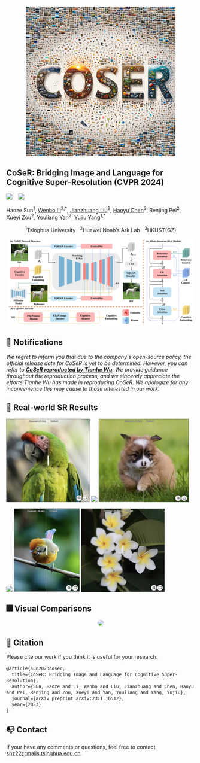 <p align="center">
    <img src="examples/favicon2.png" width="400">
</p>

## CoSeR: Bridging Image and Language for Cognitive Super-Resolution (CVPR 2024)

 <a href='https://arxiv.org/abs/2311.16512'><img src='https://img.shields.io/badge/arXiv-2311.16512-b31b1b.svg'></a> &nbsp;&nbsp;
 <a href='https://coser-main.github.io/'><img src='https://img.shields.io/badge/Project-Page-Green'></a> &nbsp;&nbsp;&nbsp;&nbsp;&nbsp;


Haoze Sun<sup>1</sup>, [Wenbo Li](https://fenglinglwb.github.io/)<sup>2,\*</sup>, [Jianzhuang Liu](https://people.ucas.ac.cn/~jzliu?language=en)<sup>2</sup>, [Haoyu Chen](https://haoyuchen.com/)<sup>3</sup>, Renjing Pei<sup>2</sup>, [Xueyi Zou](https://xueyizou.github.io/)<sup>2</sup>, Youliang Yan<sup>2</sup>, [Yujiu Yang](https://sites.google.com/view/iigroup-thu/home)<sup>1,\*</sup>

<div align="center">
<sup>1</sup>Tsinghua University &nbsp;&nbsp;<sup>2</sup>Huawei Noah’s Ark Lab &nbsp;&nbsp;<sup>3</sup>HKUST(GZ)
</div>

<p align="center">
    <img src="examples/framework.png" style="border-radius: 15px">
</p>


## 📢 Notifications
*We regret to inform you that due to the company's open-source policy, the official release date for CoSeR is yet to be determined. However, you can refer to **[CoSeR reproducted by Tianhe Wu](https://github.com/TianheWu/CoSeR)**. We provide guidance throughout the reproduction process, and we sincerely appreciate the efforts Tianhe Wu has made in reproducing CoSeR. We apologize for any inconvenience this may cause to those interested in our work.*

## 🌈 Real-world SR Results
[<img src="examples/cover/bird1.png" height="223px"/>](https://imgsli.com/MjI4MzMx) [<img src="examples/cover/cat.png" height="223px"/>](https://imgsli.com/MjI4MzI5) [<img src="examples/cover/dog.png" height="223px"/>](https://imgsli.com/MjI4MzMw)

[<img src="examples/cover/plant1.png" height="223px"/>](https://imgsli.com/MjI4MzM0) [<img src="examples/cover/bird2.png" height="223px"/>](https://imgsli.com/MjI4MzM1) [<img src="examples/cover/plant2.png" height="223px"/>](https://imgsli.com/MjI4MzQx)

## :fireworks: Visual Comparisons

<!-- <details close>
<summary>General Image Restoration</summary> -->
<p align="center">
    <img src="examples/qual_results_v4_compressed.png" style="border-radius: 15px">
</p>

## 📎 Citation

Please cite our work if you think it is useful for your research.

```
@article{sun2023coser,
  title={CoSeR: Bridging Image and Language for Cognitive Super-Resolution},
  author={Sun, Haoze and Li, Wenbo and Liu, Jianzhuang and Chen, Haoyu and Pei, Renjing and Zou, Xueyi and Yan, Youliang and Yang, Yujiu},
  journal={arXiv preprint arXiv:2311.16512},
  year={2023}
}
```

## 📭 Contact

If your have any comments or questions, feel free to contact shz22@mails.tsinghua.edu.cn.
